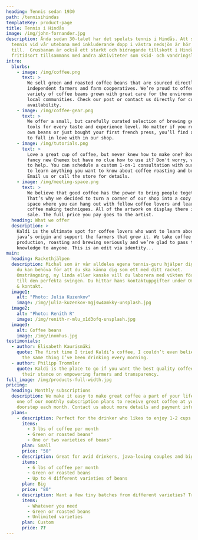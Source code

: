 ```yaml
---
heading: Tennis sedan 1930
path: /tennisihindas
templateKey: product-page
title: Tennis i Hindås
image: /img/john-fornander.jpg
description: Ända sedan 30-talet har det spelats tennis i Hindås. Att spela
  tennis vid vår utebana med inkluderande dopp i västra nedsjön är hör sommaren
  till.  Grusbanan är också ett starkt och bidragande tillskott i Hindås som
  fritidsort tillsammans med andra aktiviteter som skid- och vandringsleder.
intro:
  blurbs:
    - image: /img/coffee.png
      text: >
        We sell green and roasted coffee beans that are sourced directly from
        independent farmers and farm cooperatives. We’re proud to offer a
        variety of coffee beans grown with great care for the environment and
        local communities. Check our post or contact us directly for current
        availability.
    - image: /img/coffee-gear.png
      text: >
        We offer a small, but carefully curated selection of brewing gear and
        tools for every taste and experience level. No matter if you roast your
        own beans or just bought your first french press, you’ll find a gadget
        to fall in love with in our shop.
    - image: /img/tutorials.png
      text: >
        Love a great cup of coffee, but never knew how to make one? Bought a
        fancy new Chemex but have no clue how to use it? Don't worry, we’re here
        to help. You can schedule a custom 1-on-1 consultation with our baristas
        to learn anything you want to know about coffee roasting and brewing.
        Email us or call the store for details.
    - image: /img/meeting-space.png
      text: >
        We believe that good coffee has the power to bring people together.
        That’s why we decided to turn a corner of our shop into a cozy meeting
        space where you can hang out with fellow coffee lovers and learn about
        coffee making techniques. All of the artwork on display there is for
        sale. The full price you pay goes to the artist.
  heading: What we offer
  description: >
    Kaldi is the ultimate spot for coffee lovers who want to learn about their
    java’s origin and support the farmers that grew it. We take coffee
    production, roasting and brewing seriously and we’re glad to pass that
    knowledge to anyone. This is an edit via identity...
main:
  heading: Rackethjälpen
  description: Michal som är vår alldeles egena tennis-guru hjälper dig med allt
    du kan behöva för att du ska känna dig som ett med ditt racket.
    Omsträngning, ny linda eller kanske vill du laborera med vikten för att få
    till den perfekta svingen. Du hittar hans kontaktuppgifter under Om klubben
    & kontakt.
  image1:
    alt: "Photo: Julia Kuzenkov"
    image: /img/julia-kuzenkov-mgjsw4amkky-unsplash.jpg
  image2:
    alt: "Photo: Renith R"
    image: /img/renith-r-mlu_x1d3ofq-unsplash.jpg
  image3:
    alt: Coffee beans
    image: /img/inomhus.jpg
testimonials:
  - author: Elisabeth Kaurismäki
    quote: The first time I tried Kaldi’s coffee, I couldn’t even believe that was
      the same thing I’ve been drinking every morning.
  - author: Philipp Trommler
    quote: Kaldi is the place to go if you want the best quality coffee. I love
      their stance on empowering farmers and transparency.
full_image: /img/products-full-width.jpg
pricing:
  heading: Monthly subscriptions
  description: We make it easy to make great coffee a part of your life. Choose
    one of our monthly subscription plans to receive great coffee at your
    doorstep each month. Contact us about more details and payment info.
  plans:
    - description: Perfect for the drinker who likes to enjoy 1-2 cups per day.
      items:
        - 3 lbs of coffee per month
        - Green or roasted beans"
        - One or two varieties of beans"
      plan: Small
      price: "50"
    - description: Great for avid drinkers, java-loving couples and bigger crowds
      items:
        - 6 lbs of coffee per month
        - Green or roasted beans
        - Up to 4 different varieties of beans
      plan: Big
      price: "80"
    - description: Want a few tiny batches from different varieties? Try our custom plan
      items:
        - Whatever you need
        - Green or roasted beans
        - Unlimited varieties
      plan: Custom
      price: ??
---
```

